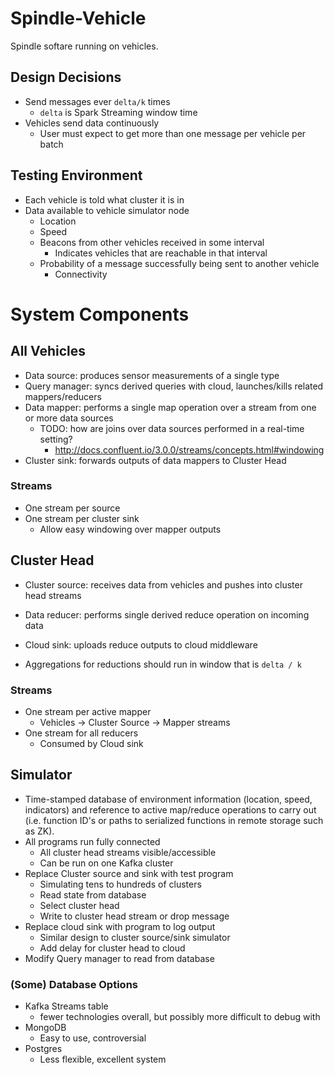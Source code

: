 # Spindle-Vehicle

Spindle softare running on vehicles.

## Design Decisions

- Send messages ever `delta/k` times
    - `delta` is Spark Streaming window time
- Vehicles send data continuously
    - User must expect to get more than one message per vehicle per batch

## Testing Environment

- Each vehicle is told what cluster it is in
- Data available to vehicle simulator node
    - Location
    - Speed
    - Beacons from other vehicles received in some interval
        - Indicates vehicles that are reachable in that interval
    - Probability of a message successfully being sent to another vehicle
        - Connectivity

# System Components

## All Vehicles

- Data source: produces sensor measurements of a single type
- Query manager: syncs derived queries with cloud, launches/kills related mappers/reducers
- Data mapper: performs a single map operation over a stream from one or more data sources
    - TODO: how are joins over data sources performed in a real-time setting?
        - <http://docs.confluent.io/3.0.0/streams/concepts.html#windowing>
- Cluster sink: forwards outputs of data mappers to Cluster Head

### Streams

- One stream per source
- One stream per cluster sink
    - Allow easy windowing over mapper outputs

## Cluster Head 

- Cluster source: receives data from vehicles and pushes into cluster head streams
- Data reducer: performs single derived reduce operation on incoming data
- Cloud sink: uploads reduce outputs to cloud middleware

- Aggregations for reductions should run in window that is `delta / k`

### Streams

- One stream per active mapper
    - Vehicles -> Cluster Source -> Mapper streams
- One stream for all reducers
    - Consumed by Cloud sink

## Simulator

- Time-stamped database of environment information (location, speed, indicators)
and reference to active map/reduce operations to carry out (i.e. function ID's or 
paths to serialized functions in remote storage such as ZK).
- All programs run fully connected
    - All cluster head streams visible/accessible
    - Can be run on one Kafka cluster
- Replace Cluster source and sink with test program
    - Simulating tens to hundreds of clusters
    - Read state from database
    - Select cluster head
    - Write to cluster head stream or drop message
- Replace cloud sink with program to log output 
    - Similar design to cluster source/sink simulator
    - Add delay for cluster head to cloud
- Modify Query manager to read from database

### (Some) Database Options

- Kafka Streams table
    - fewer technologies overall, but possibly more difficult to debug with
- MongoDB
    - Easy to use, controversial
- Postgres
    - Less flexible, excellent system

